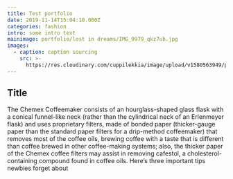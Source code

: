 ```yaml
---
title: Test portfolio
date: 2019-11-14T15:04:10.000Z
categories: fashion
intro: some intro text
mainimage: portfolio/lost in dreams/IMG_9979_qkz7ub.jpg
images:
  - caption: caption sourcing
    src: >-
      https://res.cloudinary.com/cuppilekkia/image/upload/v1580563949/portfolio/lost%20in%20dreams/IMG_9733_uhwcij.jpg
---
```

## Title

The Chemex Coffeemaker consists of an hourglass-shaped glass flask with a conical funnel-like neck (rather than the cylindrical neck of an Erlenmeyer flask) and uses proprietary filters, made of bonded paper (thicker-gauge paper than the standard paper filters for a drip-method coffeemaker) that removes most of the coffee oils, brewing coffee with a taste that is different than coffee brewed in other coffee-making systems; also, the thicker paper of the Chemex coffee filters may assist in removing cafestol, a cholesterol-containing compound found in coffee oils. Here’s three important tips newbies forget about

